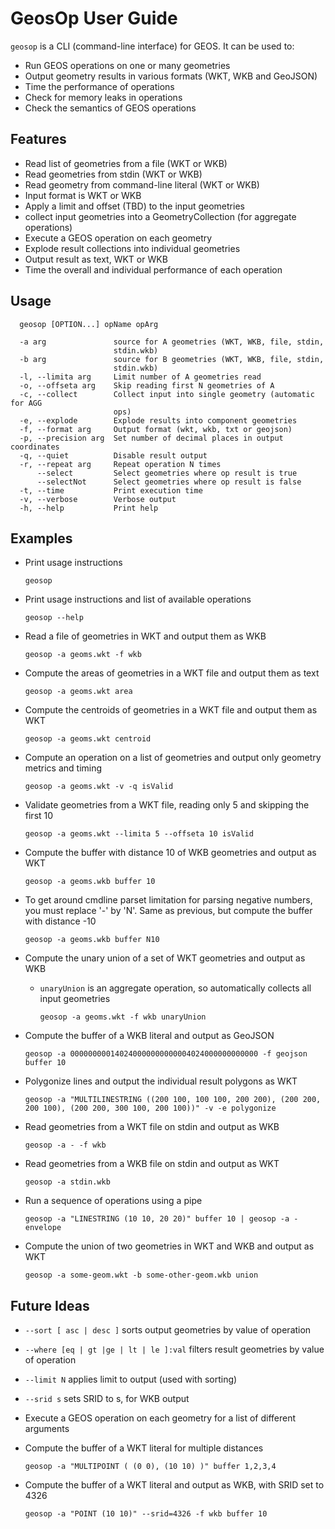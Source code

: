 # GeosOp User Guide

`geosop` is a CLI (command-line interface) for GEOS.
It can be used to:

* Run GEOS operations on one or many geometries
* Output geometry results in various formats (WKT, WKB and GeoJSON)
* Time the performance of operations
* Check for memory leaks in operations
* Check the semantics of GEOS operations

## Features

* Read list of geometries from a file (WKT or WKB)
* Read geometries from stdin (WKT or WKB)
* Read geometry from command-line literal (WKT or WKB)
* Input format is WKT or WKB
* Apply a limit and offset (TBD) to the input geometries
* collect input geometries into a GeometryCollection (for aggregate operations)
* Execute a GEOS operation on each geometry
* Explode result collections into individual geometries
* Output result as text, WKT or WKB
* Time the overall and individual performance of each operation

## Usage
```
  geosop [OPTION...] opName opArg

  -a arg               source for A geometries (WKT, WKB, file, stdin,
                       stdin.wkb)
  -b arg               source for B geometries (WKT, WKB, file, stdin,
                       stdin.wkb)
  -l, --limita arg     Limit number of A geometries read
  -o, --offseta arg    Skip reading first N geometries of A
  -c, --collect        Collect input into single geometry (automatic for AGG
                       ops)
  -e, --explode        Explode results into component geometries
  -f, --format arg     Output format (wkt, wkb, txt or geojson)
  -p, --precision arg  Set number of decimal places in output coordinates
  -q, --quiet          Disable result output
  -r, --repeat arg     Repeat operation N times
      --select         Select geometries where op result is true
      --selectNot      Select geometries where op result is false
  -t, --time           Print execution time
  -v, --verbose        Verbose output
  -h, --help           Print help
```

## Examples

* Print usage instructions

    `geosop`

* Print usage instructions and list of available operations

    `geosop --help`

* Read a file of geometries in WKT and output them as WKB

    `geosop -a geoms.wkt -f wkb`

* Compute the areas of geometries in a WKT file and output them as text

    `geosop -a geoms.wkt area`

* Compute the centroids of geometries in a WKT file and output them as WKT

    `geosop -a geoms.wkt centroid`

* Compute an operation on a list of geometries and output only geometry metrics and timing

    `geosop -a geoms.wkt -v -q isValid`

* Validate geometries from a WKT file, reading only 5 and skipping the first 10

    `geosop -a geoms.wkt --limita 5 --offseta 10 isValid`

* Compute the buffer with distance 10 of WKB geometries and output as WKT

    `geosop -a geoms.wkb buffer 10`
  
* To get around cmdline parset limitation for parsing negative numbers, you must replace '-' by 'N'.
  Same as previous, but compute the buffer with distance -10

    `geosop -a geoms.wkb buffer N10`
  
* Compute the unary union of a set of WKT geometries and output as WKB
  * `unaryUnion` is an aggregate operation, so automatically collects all input geometries

    `geosop -a geoms.wkt -f wkb unaryUnion`

* Compute the buffer of a WKB literal and output as GeoJSON

    `geosop -a 000000000140240000000000004024000000000000 -f geojson buffer 10`

* Polygonize lines and output the individual result polygons as WKT

    `geosop -a "MULTILINESTRING ((200 100, 100 100, 200 200), (200 200, 200 100), (200 200, 300 100, 200 100))" -v -e polygonize`

* Read geometries from a WKT file on stdin and output as WKB

    `geosop -a - -f wkb`

* Read geometries from a WKB file on stdin and output as WKT

    `geosop -a stdin.wkb`

* Run a sequence of operations using a pipe

    `geosop -a "LINESTRING (10 10, 20 20)" buffer 10 | geosop -a - envelope`

* Compute the union of two geometries in WKT and WKB and output as WKT

    `geosop -a some-geom.wkt -b some-other-geom.wkb union`



## Future Ideas

* `--sort [ asc | desc ]` sorts output geometries by value of operation
* `--where [eq | gt |ge | lt | le ]:val` filters result geometries by value of operation
* `--limit N` applies limit to output (used with sorting)
* `--srid s` sets SRID to s, for WKB output
* Execute a GEOS operation on each geometry for a list of different arguments

* Compute the buffer of a WKT literal for multiple distances

    `geosop -a "MULTIPOINT ( (0 0), (10 10) )" buffer 1,2,3,4`

* Compute the buffer of a WKT literal and output as WKB, with SRID set to 4326

    `geosop -a "POINT (10 10)" --srid=4326 -f wkb buffer 10`
